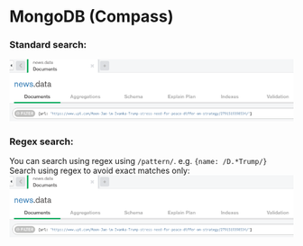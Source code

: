 # MongoDB (Compass)

### Standard search:
![MongoDB Compass Search](/assets/mongodbsearch.png)

### Regex search:
You can search using regex using `/pattern/`. e.g. `{name: /D.*Trump/}`
Search using regex to avoid exact matches only:
![MongoDB Compass Search](/assets/mongodbsearch.png)
